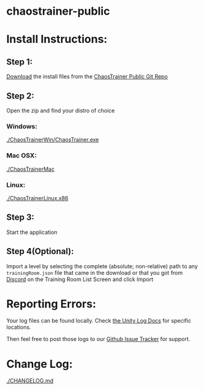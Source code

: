 # chaostrainer-public

# Install Instructions:

## Step 1:

[Download](https://github.com/schematical/chaostrainer-public/archive/master.zip) the install files from the [ChaosTrainer Public Git Repo](https://github.com/schematical/chaostrainer-public/)


## Step 2:
Open the zip and find your distro of choice
### Windows:
[./ChaosTrainerWin/ChaosTrainer.exe](./ChaosTrainerWin/ChaosTrainer.exe)

### Mac OSX:
[./ChaosTrainerMac](./ChaosTrainerMac)

### Linux:
[./ChaosTrainerLinux.x86](ChaosTrainerLinux.x86)


## Step 3:
Start the application

## Step 4(Optional):
Import a level by selecting the complete (absolute; non-relative) path to any `trainingRoom.json` file that came in the download or that you got from [Discord](https://discord.gg/FeeZ8Ke) on the Training Room List Screen and click Import

# Reporting Errors:
Your log files can be found locally. Check [the Unity Log Docs](https://docs.unity3d.com/Manual/LogFiles.html) for specific locations. 

Then feel free to post those logs to our [Github Issue Tracker](https://github.com/schematical/chaostrainer-public/issues) for support.






# Change Log:
[./CHANGELOG.md](./CHANGELOG.md)
